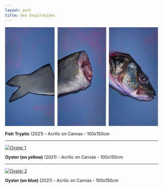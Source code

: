 ```yaml
---
layout: post
title: Sea Inspirations
---
```


[![Fish Triptych](/assets/img/projects/sea-inspirations/IMG_2523.png)](/assets/img/projects/sea-inspirations/IMG_2523.png)

**Fish Tryptic** (2021) - Acrilic on Canvas - 100x150cm

---

[![Oyster 1](/assets/img/projects/sea-inspirations/IMG_2508.jpg)](/assets/img/projects/sea-inspirations/IMG_2508.jpg)

**Oyster (on yellow)** (2021) - Acrilic on Canvas - 100x150cm

---

[![Oyster 2](/assets/img/projects/sea-inspirations/IMG_2593.jpg)](/assets/img/projects/sea-inspirations/IMG_2593.jpg)

**Oyster (on blue)** (2021) - Acrilic on Canvas - 100x150cm
